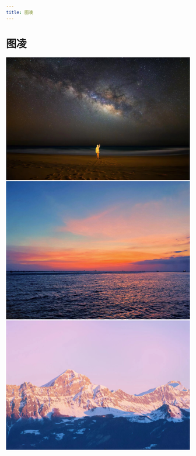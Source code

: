 ```yaml
---
title: 图凌
---
```


# 图凌

![](../../img/tuling/astral.jpg)
![](../../img/tuling/sea.jpg)
![](../../img/tuling/snowy_mountain.jpg)
